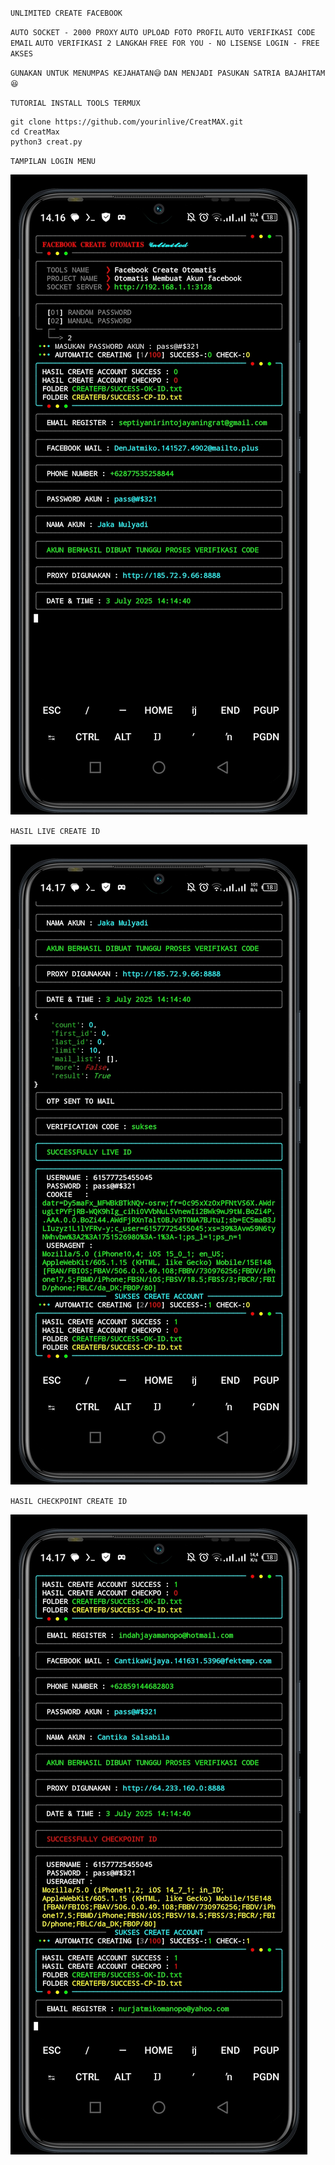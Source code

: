 `UNLIMITED CREATE FACEBOOK`

`AUTO SOCKET - 2000 PROXY`
`AUTO UPLOAD FOTO PROFIL`
`AUTO VERIFIKASI CODE EMAIL`
`AUTO VERIFIKASI 2 LANGKAH`
`FREE FOR YOU - NO LISENSE LOGIN - FREE AKSES`

`GUNAKAN UNTUK MENUMPAS KEJAHATAN😅`
`DAN MENJADI PASUKAN SATRIA BAJAHITAM😆`

`TUTORIAL INSTALL TOOLS TERMUX`
```
git clone https://github.com/yourinlive/CreatMAX.git
cd CreatMax
python3 creat.py
```



`TAMPILAN LOGIN MENU`

![Screenshot_20250703-141633.jpg](https://raw.githubusercontent.com/yourinlive/CreatMAX/refs/heads/main/Screenshot_20250703-141633.jpg)

`HASIL LIVE CREATE ID`

![Screenshot_20250703-141710.jpg](https://raw.githubusercontent.com/yourinlive/CreatMAX/refs/heads/main/Screenshot_20250703-141710.jpg)

`HASIL CHECKPOINT CREATE ID`

![Screenshot_20250703-141730.jpg](https://raw.githubusercontent.com/yourinlive/CreatMAX/refs/heads/main/Screenshot_20250703-141730.jpg)
